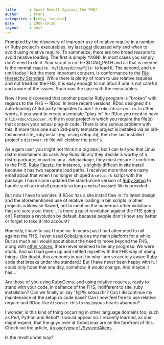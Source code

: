 ```yaml
---
title      : Quiet Revolt Against the FHS?
author     : trans
categories : [ruby, require]
date       : 2009-10-26
layout     : post
---
```


Prompted by the disocvery of improper use of relative require in a number or Ruby project's executables, my last [post](http://protuils.github.com/2009/10/proper-require.html) dicussed <i>why</i> and <i>when</i> to avoid using relative require. To summarize, there are two broad reasons to avoid relative loading. The first is simply YAGNI. In most cases you simply don't need to do it. Your script is on the $LOAD_PATH and all that is needed is the normal <code>require 'mylib/mydir/myfile'</code> to load it. The second, and up until today I felt the more important concern, is conformance to the [File Hierarchy Standard](http://www.pathname.com/fhs/). While there is plenty of room to use relative requires and not tread on the FHS, it is easy enough to run afoul if one is not careful and aware of the issues. Such was the case with the executables.

Now I have discovered that another popular Ruby program is "broken" with regards to the FHS -- RDoc. In more recent versions, RDoc designed it's auto-loading of 3rd party templates to use <code>lib/rdoc/discover.rb</code>. In other words, if you want to create a template "plug-in" for RDoc you need to have a <code>lib/rdoc/discover.rb</code> file in your project in which you require the file(s) that contain your actual plug-in code. There is one serious problem with this. If more than one such 3rd-party template project is installed via an old-fashioned site_ruby install (eg. using setup.rb), then the last installed project's <code>discover.rb</code> file will clobber the prior's.

As a gem user you might not think it a big deal, but I can tell you that Linux distro maintainers do care. Any Ruby library they decide is worthy of a distro package, in particular a <code>.deb</code> package, they must ensure it conforms to the FHS. [Ruby Facets](http://facets.rubyforge.org), for instance, is slightly difficult in site install because it has two separate load paths. I received more that one nasty email about that when I no longer shipped a <code>setup.rb</code> script with the package. I have since updated the stand-alone version of [Ruby Setup](http://proutils.github.com/setup) to handle such an install properly so long a <code>meta/loadpath</code> file is provided.

But now I have to wonder. If RDoc has a site install flaw in it's latest design, and the aforementioned use of relative loading in bin scripts in other projects is likewise flawed, not to mention the numerous other violations that are surely out there... Is there a quiet revolution against the FHS going-on? Perhaps a revolution by default, because people don't know any better or forget to take it into account?

Honestly, I have to say I hope so. In years past I had attempted to rail against the FHS. I even used [GoboLinux](http://gobolinux.org/) as my main platform for a while. But as much as I would spout about the need to move beyond the FHS, along with [other voices](http://gobolinux.org/index.php?lang=en_US&page=doc/articles/clueless), there never seemed to be any progress. We were stuck. And so I had given up and settled myself with the FHS way of doing things. (No doubt, this accounts in part for why I am so acutely aware Ruby code  that breaks under the standard.) But I have never been happy with it. I could only hope that one day, somehow, it would change. And maybe it has...

Are those of you using RubyGems, and using relative requires, ready to stand with your code, in defiance of the FHS, indifferent to site_ruby installation? Can we finally all say "f@#k setup.rb"? Can I discontinue my maintenance of the setup.rb code base? Can I now feel free to use relative require and RDoc-like <code>discover.rb</code>'s to my joyous hearts abandon?

I wonder, is this kind of thing occurring in other language domains too, such as Perl, Python and Rebol? It would appear so. I recently learned, as one might expect, that the guys over at GoboLinux are on the forefront of this. Check out the article, [An overview of /System/Aliens](http://mwh.geek.nz/2009/07/23/an-overview-of-systemaliens/).

Is the revolt under way?

